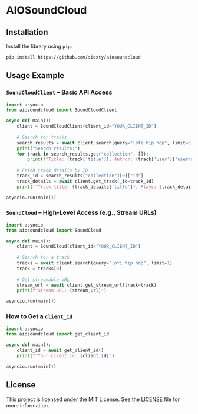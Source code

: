 # AIOSoundCloud

## Installation

Install the library using `pip`:

```bash
pip install https://github.com/sioxty/aiosoundcloud
```

## Usage Example

### `SoundCloudClient` – Basic API Access

```python
import asyncio
from aiosoundcloud import SoundCloudClient

async def main():
    client = SoundCloudClient(client_id="YOUR_CLIENT_ID")
    
    # Search for tracks
    search_results = await client.search(query="lofi hip hop", limit=5)
    print("Search results:")
    for track in search_results.get("collection", []):
        print(f"Title: {track['title']}, Author: {track['user']['username']}")
    
    # Fetch track details by ID
    track_id = search_results["collection"][0]["id"]
    track_details = await client.get_track(_id=track_id)
    print(f"Track title: {track_details['title']}, Plays: {track_details['playback_count']}")

asyncio.run(main())
```

### `SoundCloud` – High-Level Access (e.g., Stream URLs)

```python
import asyncio
from aiosoundcloud import SoundCloud

async def main():
    client = SoundCloud(client_id="YOUR_CLIENT_ID")
    
    # Search for a track
    tracks = await client.search(query="lofi hip hop", limit=1)
    track = tracks[0]
    
    # Get streamable URL
    stream_url = await client.get_stream_url(track=track)
    print(f"Stream URL: {stream_url}")

asyncio.run(main())
```

### How to Get a `client_id`

```python
import asyncio
from aiosoundcloud import get_client_id

async def main():
    client_id = await get_client_id()
    print(f"Your client_id: {client_id}")

asyncio.run(main())
```

## License

This project is licensed under the MIT License. See the [LICENSE](LICENSE) file for more information.
